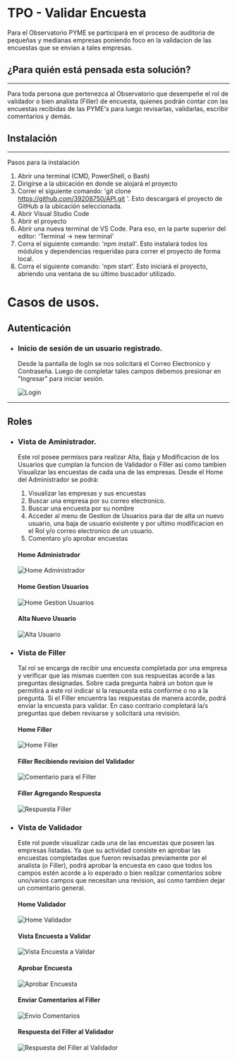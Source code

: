 # TPO - Validar Encuesta

Para el Observatorio PYME se participará en el proceso de auditoria de pequeñas y medianas empresas poniendo foco en la validacion de las encuestas que se envian a tales empresas.


## ¿Para quién está pensada esta solución?
---
Para toda persona que pertenezca al Observatorio que desempeñe el rol de validador o bien analista (Filler) de encuesta, quienes podrán contar con las encuestas recibidas de las PYME's para luego revisarlas, validarlas, escribir comentarios y demás.

## Instalación
---
Pasos para la instalación

1) Abrir una terminal (CMD, PowerShell, o Bash)
2) Dirigirse a la ubicación en donde se alojará el proyecto
3) Correr el siguiente comando: 'git clone https://github.com/39208750/API.git '. Esto descargará el proyecto de GitHub a la ubicación seleccionada.
4) Abrir Visual Studio Code
5) Abrir el proyecto
6) Abrir una nueva terminal de VS Code. Para eso, en la parte superior del editor: 'Terminal -> new terminal'
7) Corra el siguiente comando: 'npm install'. Esto instalará todos los módulos y dependencias requeridas para correr el proyecto de forma local.
8) Corra el siguiente comando: 'npm start'. Esto iniciará el proyecto, abriendo una ventana de su último buscador utilizado.


# Casos de usos.

## Autenticación

- ### Inicio de sesión de un usuario registrado.
  Desde la pantalla de logIn se nos solicitará el Correo Electronico y Contraseña. Luego de completar tales campos debemos presionar en "Ingresar" para iniciar sesión.

  ![Login](images/login.png)

---
## Roles

- ### Vista de Aministrador.    
  Este rol posee permisos para realizar Alta, Baja y Modificacion de los Usuarios que cumplan la funcion de Validador o Filler asi como tambien Visualizar las encuestas de cada una de las empresas.
  Desde el Home del Administrador se podrá:
  1) Visualizar las empresas y sus encuestas 
  2) Buscar una empresa por su correo electronico.
  3) Buscar una encuesta por su nombre
  4) Acceder al menu de Gestion de Usuarios para dar de alta un nuevo usuario, una baja de usuario existente y por ultimo modificacion en el Rol y/o correo electronico de un usuario.
  5) Comentaro y/o aprobar encuestas

  #### Home Administrador
  ![Home Administrador](images/Home%20Admin.png)

  #### Home Gestion Usuarios 
  ![Home Gestion Usuarios](images/Home%20Gestion%20Usuarios.png)

  #### Alta Nuevo Usuario
  ![Alta Usuario](images/Agregar%20User%20desde%20Adm.png)


- ### Vista de Filler
    Tal rol se encarga de recibir una encuesta completada por una empresa y verificar que las mismas cuenten con sus respuestas acorde a las preguntas designadas. Sobre cada pregunta habrá un boton que le permitirá a este rol indicar si la respuesta esta conforme o no a la pregunta.
    Si el Filler encuentra las respuestas de manera acorde, podrá enviar la encuesta para validar. En caso contrario completará la/s preguntas que deben revisarse y solicitará una revisión.

  #### Home Filler
  ![Home Filler](images/Home%20Filler.png)

  #### Filler Recibiendo revision del Validador
  ![Comentario para el Filler](images/Comentario%20recibido%20visto%20desde%20Filler.png)

  #### Filler Agregando Respuesta
  ![Respuesta Filler](images/Resp%20del%20Filler.png)



- ### Vista de Validador
    Este rol puede visualizar cada una de las encuestas que poseen las empresas listadas. Ya que su actividad consiste en aprobar las encuestas completadas que fueron revisadas previamente por el analista (o Filler), podrá aprobar la encuesta en caso que todos los campos estén acorde a lo esperado o bien realizar comentarios sobre uno/varios campos que necesitan una revision, asi como tambien dejar un comentario general.

  #### Home Validador
    ![Home Validador](images/Home%20Validador.png)
    
  #### Vista Encuesta a Validar
    ![Vista Encuesta a Validar](images/Vista%20encuesta%20a%20validar.png)

  #### Aprobar Encuesta
    ![Aprobar Encuesta](images/Aprobar%20Encuesta.png)

  #### Enviar Comentarios al Filler
    ![Envio Comentarios](images/Comentario%20desde%20Validador.png)

  #### Respuesta del Filler al Validador
  ![Respuesta del Filler al Validador](images/Respuesta%20llegada%20al%20aprobador.png)

